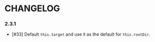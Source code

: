 # CHANGELOG

### 2.3.1

- [#33] Default `this.target` and use it as the default for `this.rootDir`.
